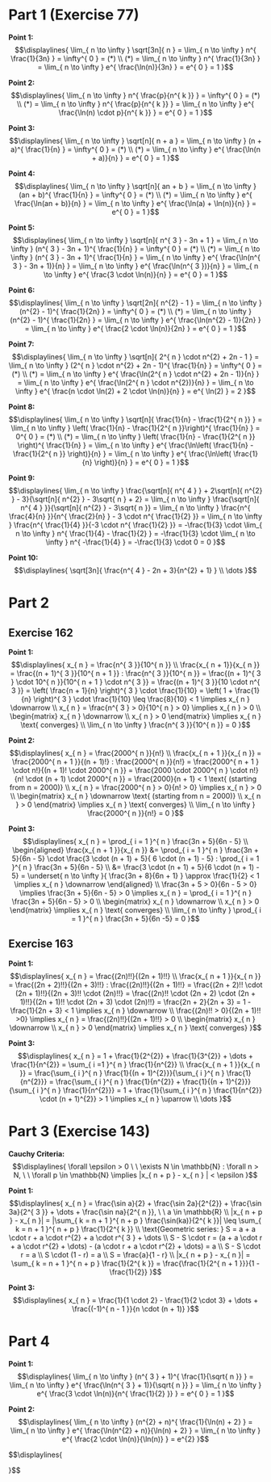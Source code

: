 # Part 1 (Exercise 77)
**Point 1:** 
$$\displaylines{
\lim_{ n \to \infty } \sqrt[3n]{ n } = \lim_{ n \to \infty } n^{ \frac{1}{3n} } = \infty^{ 0 } = (*) \\ 
(*) = \lim_{ n \to \infty } n^{ \frac{1}{3n} } = \lim_{ n \to \infty } e^{ \frac{\ln(n)}{3n} } = e^{ 0 } = 1
}$$

**Point 2:** 
$$\displaylines{
\lim_{ n \to \infty } n^{ \frac{p}{n^{ k }} } = \infty^{ 0 } = (*) \\ 
(*) = \lim_{ n \to \infty } n^{ \frac{p}{n^{ k }} } = \lim_{ n \to \infty } e^{ \frac{\ln(n) \cdot p}{n^{ k }} } = e^{ 0 } = 1
}$$

**Point 3:** 
$$\displaylines{
\lim_{ n \to \infty } \sqrt[n]{ n + a } = \lim_{ n \to \infty } (n + a)^{ \frac{1}{n} } = \infty^{ 0 } = (*) \\ 
(*) = \lim_{ n \to \infty } e^{ \frac{\ln(n + a)}{n} } = e^{ 0 } = 1
}$$

**Point 4:** 
$$\displaylines{
\lim_{ n \to \infty } \sqrt[n]{ an + b } = \lim_{ n \to \infty } (an + b)^{ \frac{1}{n} } = \infty^{ 0 } = (*) \\ 
(*) = \lim_{ n \to \infty } e^{ \frac{\ln(an + b)}{n} } = \lim_{ n \to \infty } e^{ \frac{\ln(a) + \ln(n)}{n} } = e^{ 0 } = 1
}$$

**Point 5:** 
$$\displaylines{
\lim_{ n \to \infty } \sqrt[n]{ n^{ 3 } - 3n + 1 } = \lim_{ n \to \infty } (n^{ 3 } - 3n + 1)^{ \frac{1}{n} } = \infty^{ 0 } = (*) \\ 
(*) = \lim_{ n \to \infty } (n^{ 3 } - 3n + 1)^{ \frac{1}{n} } = \lim_{ n \to \infty } e^{ \frac{\ln(n^{ 3 } - 3n + 1)}{n} } = \lim_{ n \to \infty } e^{ \frac{\ln(n^{ 3 })}{n} } = \lim_{ n \to \infty } e^{ \frac{3 \cdot \ln(n)}{n} } = e^{ 0 } = 1
}$$

**Point 6:** 
$$\displaylines{
\lim_{ n \to \infty } \sqrt[2n]{ n^{2} - 1 } = \lim_{ n \to \infty } (n^{2} - 1)^{ \frac{1}{2n} } = \infty^{ 0 } = (*) \\ 
(*) = \lim_{ n \to \infty } (n^{2} - 1)^{ \frac{1}{2n} } = \lim_{ n \to \infty } e^{ \frac{\ln(n^{2} - 1)}{2n} } = \lim_{ n \to \infty } e^{ \frac{2 \cdot \ln(n)}{2n} } = e^{ 0 } = 1
}$$

**Point 7:**
$$\displaylines{
\lim_{ n \to \infty } \sqrt[n]{ 2^{ n } \cdot n^{2} + 2n - 1 } = \lim_{ n \to \infty } (2^{ n } \cdot n^{2} + 2n - 1)^{ \frac{1}{n} } = \infty^{ 0 } = (*) \\ 
(*) = \lim_{ n \to \infty } e^{ \frac{\ln(2^{ n } \cdot n^{2} + 2n - 1)}{n} } = \lim_{ n \to \infty } e^{ \frac{\ln(2^{ n } \cdot n^{2})}{n} } = \lim_{ n \to \infty } e^{ \frac{n \cdot \ln(2) + 2 \cdot \ln(n)}{n} } = e^{ \ln(2) } = 2
}$$

**Point 8:**
$$\displaylines{
\lim_{ n \to \infty } \sqrt[n]{ \frac{1}{n} - \frac{1}{2^{ n }} } = \lim_{ n \to \infty } \left( \frac{1}{n} - \frac{1}{2^{ n }}\right)^{ \frac{1}{n} } = 0^{ 0 } = (*) \\ 
(*) = \lim_{ n \to \infty } \left( \frac{1}{n} - \frac{1}{2^{ n }} \right)^{ \frac{1}{n} } = \lim_{ n \to \infty } e^{ \frac{\ln\left( \frac{1}{n} - \frac{1}{2^{ n }} \right)}{n} } = \lim_{ n \to \infty } e^{ \frac{\ln\left( \frac{1}{n} \right)}{n} } = e^{ 0 } = 1
}$$

**Point 9:** 
$$\displaylines{
\lim_{ n \to \infty } \frac{\sqrt[n]{ n^{ 4 } } + 2\sqrt[n]{ n^{2} } - 3}{\sqrt[n]{ n^{2} } - 3\sqrt{ n } + 2} = \lim_{ n \to \infty } \frac{\sqrt[n]{ n^{ 4 } }}{\sqrt[n]{ n^{2} } - 3\sqrt{ n }} = \lim_{ n \to \infty } \frac{n^{ \frac{4}{n} }}{n^{ \frac{2}{n} } - 3 \cdot n^{ \frac{1}{2} }} = \lim_{ n \to \infty } \frac{n^{ \frac{1}{4} }}{-3 \cdot n^{ \frac{1}{2} }} = -\frac{1}{3} \cdot \lim_{ n \to \infty } n^{ \frac{1}{4} - \frac{1}{2} } = -\frac{1}{3} \cdot \lim_{ n \to \infty } n^{ -\frac{1}{4} } = -\frac{1}{3} \cdot 0 = 0
}$$

**Point 10:** 
$$\displaylines{
\sqrt[3n]{ \frac{n^{ 4 } - 2n + 3}{n^{2} + 1} } \\ 
\dots
}$$
# Part 2
## Exercise 162
**Point 1:** 
$$\displaylines{
x_{ n } = \frac{n^{ 3 }}{10^{ n }} \\ 
\frac{x_{ n + 1}}{x_{ n }} = \frac{(n + 1)^{ 3 }}{10^{ n + 1 }} : \frac{n^{ 3 }}{10^{ n }} = \frac{(n + 1)^{ 3 } \cdot 10^{ n }}{10^{ n + 1 } \cdot n^{ 3 }} = \frac{(n + 1)^{ 3 }}{10 \cdot n^{ 3 }} = \left( \frac{n + 1}{n} \right)^{ 3 } \cdot \frac{1}{10} = \left( 1 + \frac{1}{n} \right)^{ 3 } \cdot \frac{1}{10} \leq \frac{8}{10} < 1 \implies x_{ n } \downarrow \\ 
x_{ n } = \frac{n^{ 3 } > 0}{10^{ n } > 0} \implies x_{ n } > 0 \\ 
\begin{matrix}
x_{ n } \downarrow  \\
x_{ n } > 0 
\end{matrix} \implies x_{ n } \text{ converges} \\ 
\lim_{ n \to \infty } \frac{n^{ 3 }}{10^{ n }} = 0
}$$

**Point 2:**
$$\displaylines{
x_{ n } = \frac{2000^{ n }}{n!} \\ 
\frac{x_{ n + 1 }}{x_{ n }} = \frac{2000^{ n + 1 }}{(n + 1)!} : \frac{2000^{ n }}{n!} = \frac{2000^{ n + 1 } \cdot n!}{(n + 1)! \cdot 2000^{ n }} = \frac{2000 \cdot 2000^{ n } \cdot n!}{n! \cdot (n + 1) \cdot 2000^{ n }} = \frac{2000}{n + 1} < 1 \text{ (starting from n = 2000)} \\ 
x_{ n } = \frac{2000^{ n } > 0}{n! > 0} \implies x_{ n } > 0 \\ 
\begin{matrix}
x_{ n } \downarrow \text{ (starting from n = 2000)}  \\
x_{ n } > 0
\end{matrix} \implies x_{ n } \text{ converges} \\ 
\lim_{ n \to \infty } \frac{2000^{ n }}{n!} = 0
}$$

**Point 3:**
$$\displaylines{
x_{ n } = \prod_{ i = 1 }^{ n } \frac{3n + 5}{6n - 5} \\ 
\begin{aligned}
\frac{x_{ n + 1 }}{x_{ n }} &= \prod_{ i = 1 }^{ n } \frac{3n + 5}{6n - 5} \cdot \frac{3 \cdot (n + 1) + 5}{ 6 \cdot (n + 1) - 5} : \prod_{ i = 1 }^{ n } \frac{3n + 5}{6n - 5} \\
&= \frac{3 \cdot (n + 1) + 5}{6 \cdot (n + 1) - 5} = \underset{ n \to \infty }{ \frac{3n + 8}{6n + 1} } \approx \frac{1}{2} < 1 \implies x_{ n } \downarrow 
\end{aligned} \\ 
\frac{3n + 5 > 0}{6n - 5 > 0} \implies \frac{3n + 5}{6n - 5} > 0 \implies x_{ n } = \prod_{ i = 1 }^{ n } \frac{3n + 5}{6n - 5} > 0 \\ 
\begin{matrix}
x_{ n } \downarrow \\
x_{ n } > 0
\end{matrix} \implies x_{ n } \text{ converges} \\ 
\lim_{ n \to \infty } \prod_{ i = 1 }^{ n } \frac{3n + 5}{6n -5} = 0
}$$

## Exercise 163
**Point 1:** 
$$\displaylines{
x_{ n } = \frac{(2n)!!}{(2n + 1)!!} \\ 
\frac{x_{ n + 1 }}{x_{ n }} = \frac{(2n + 2)!!}{(2n + 3)!!} : \frac{(2n)!!}{(2n + 1)!!} = \frac{(2n + 2)!! \cdot (2n + 1)!!}{(2n + 3)!! \cdot (2n)!!} = \frac{(2n)!! \cdot (2n + 2) \cdot (2n + 1)!!}{(2n + 1)!! \cdot (2n + 3) \cdot (2n)!!} = \frac{2n + 2}{2n + 3} = 1 - \frac{1}{2n + 3} < 1 \implies x_{ n } \downarrow \\ 
\frac{(2n)!! > 0}{(2n + 1)!! >0} \implies x_{ n } = \frac{(2n)!!}{(2n + 1)!!} > 0   \\
\begin{matrix}
x_{ n } \downarrow  \\
x_{ n } > 0
\end{matrix} \implies x_{ n } \text{ converges} 
}$$

**Point 3:**
$$\displaylines{
x_{ n } = 1 + \frac{1}{2^{2}} + \frac{1}{3^{2}} + \dots + \frac{1}{n^{2}} = \sum_{ i =1 }^{ n } \frac{1}{n^{2}} \\ 
\frac{x_{ n + 1 }}{x_{ n }} = \frac{\sum_{ i }^{ n } \frac{1}{(n + 1)^{2}}}{\sum_{ i }^{ n } \frac{1}{n^{2}}} = \frac{\sum_{ i }^{ n } \frac{1}{n^{2}} + \frac{1}{(n + 1)^{2}}}{\sum_{ i }^{ n } \frac{1}{n^{2}}} = 1 + \frac{1}{\sum_{ i }^{ n } \frac{1}{n^{2}} \cdot (n + 1)^{2}} > 1 \implies x_{ n } \uparrow \\ 
\dots 
}$$

# Part 3 (Exercise 143)
**Cauchy Criteria:**
$$\displaylines{
\forall \epsilon > 0 \ \ \exists N \in \mathbb{N} :  \forall n > N, \ \ \forall p \in \mathbb{N} \implies |x_{ n + p } - x_{ n } | < \epsilon
}$$

**Point 1:**  
$$\displaylines{
x_{ n } = \frac{\sin a}{2} + \frac{\sin 2a}{2^{2}} + \frac{\sin 3a}{2^{ 3 }} + \dots + \frac{\sin na}{2^{ n }}, \ \ a \in \mathbb{R} \\
|x_{ n + p } - x_{ n }| = |\sum_{ k = n + 1 }^{ n + p } \frac{\sin(ka)}{2^{ k }}| \leq \sum_{ k = n + 1 }^{ n + p } \frac{1}{2^{ k }} \\ 
\text{Geometric series: } S = a + a \cdot r + a \cdot r^{2} + a \cdot r^{ 3 } + \dots \\ 
S - S \cdot r = (a + a \cdot r + a \cdot r^{2} + \dots) - (a \cdot r + a \cdot r^{2} + \dots) = a \\ 
S - S \cdot r = a \\ 
S \cdot (1 - r) = a \\ 
S = \frac{a}{1 - r} \\ 
|x_{ n + p } - x_{ n }| = \sum_{ k = n + 1 }^{ n + p } \frac{1}{2^{ k }} = \frac{\frac{1}{2^{ n + 1 }}}{1 - \frac{1}{2}}
}$$

**Point 3:**
$$\displaylines{
x_{ n } = \frac{1}{1 \cdot 2} - \frac{1}{2 \cdot 3} + \dots + \frac{(-1)^{ n - 1 }}{n \cdot (n + 1)}
}$$
# Part 4
**Point 1:** 
$$\displaylines{
\lim_{ n \to \infty } (n^{ 3 } + 1)^{ \frac{1}{\sqrt{ n }} } = \lim_{ n \to \infty } e^{ \frac{\ln(n^{ 3 } + 1)}{\sqrt{ n }} } = \lim_{ n \to \infty } e^{ \frac{3 \cdot \ln(n)}{n^{ \frac{1}{2} }} } = e^{ 0 } = 1
}$$

**Point 2:**
$$\displaylines{
\lim_{ n \to \infty } (n^{2} + n)^{ \frac{1}{\ln(n) + 2} } = \lim_{ n \to \infty } e^{ \frac{\ln(n^{2} + n)}{\ln(n) + 2} } = \lim_{ n \to \infty } e^{ \frac{2 \cdot \ln(n)}{\ln(n)} } = e^{2}
}$$




$$\displaylines{

}$$